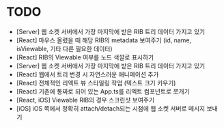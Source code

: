 # TODO
- [Server] 웹 소켓 서버에서 가장 마지막에 받은 RIB 트리 데이터 가지고 있기
- [React] 마우스 올렸을 때 해당 RIB의 metadata 보여주기 (id, name, isViewable, 기타 다른 필요한 데이터)
- [React] RIB의 Viewable 여부를 노드 색깔로 표시하기
- [Server] 웹 소켓 서버에서 가장 마지막에 받은 RIB 트리 데이터 가지고 있기
- [React] 웹에서 트리 변경 시 자연스러운 애니메이션 추가
- [React] 전체적인 리엑트 뷰 스타일링 작업 (텍스트 크기 키우기)
- [React] 기존에 통짜로 되어 있는 App.ts를 리엑트 컴포넌트로 쪼개기
- [React, iOS] Viewable RIB의 경우 스크린샷 보여주기
- [iOS] iOS 쪽에서 정확히 attach/detach되는 시점에 웹 소켓 서버로 메시지 보내기